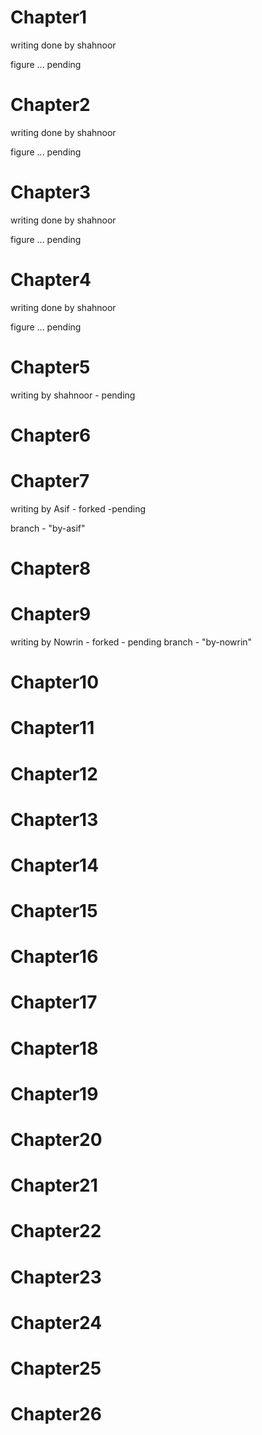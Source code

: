 # Chapter1
writing done by shahnoor

figure ... pending

# Chapter2
writing done by shahnoor

figure ... pending

# Chapter3
writing done by shahnoor

figure ... pending

# Chapter4
writing done by shahnoor

figure ... pending

# Chapter5
writing by shahnoor - pending

# Chapter6


# Chapter7
writing by Asif - forked -pending

branch - "by-asif"

# Chapter8


# Chapter9
writing by Nowrin - forked - pending
branch - "by-nowrin"


# Chapter10


# Chapter11


# Chapter12


# Chapter13


# Chapter14


# Chapter15


# Chapter16


# Chapter17

# Chapter18


# Chapter19


# Chapter20


# Chapter21


# Chapter22


# Chapter23


# Chapter24


# Chapter25


# Chapter26


